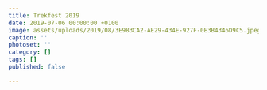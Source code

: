 ```yaml
---
title: Trekfest 2019
date: 2019-07-06 00:00:00 +0100
image: assets/uploads/2019/08/3E983CA2-AE29-434E-927F-0E3B4346D9C5.jpeg
caption: ''
photoset: ''
category: []
tags: []
published: false

---
```


